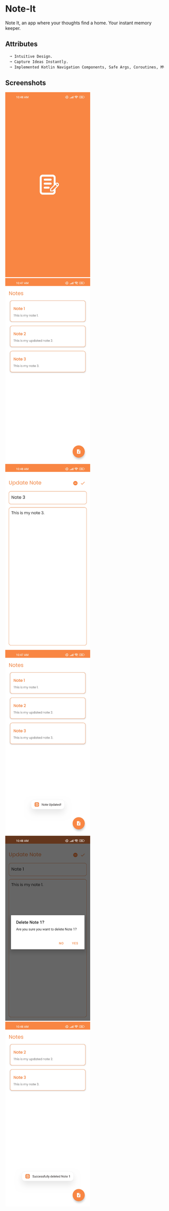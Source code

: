 # Note-It
Note It, an app where your thoughts find a home. Your instant memory keeper.

## Attributes

```bash
  ➞ Intuitive Design.
  ➞ Capture Ideas Instantly.
  ➞ Implemented Kotlin Navigation Components, Safe Args, Coroutines, MVVM and Room Database.
  ```
    
## Screenshots

<img src="https://github.com/bilalahmedmirza/Note-It/blob/master/PHOTOS/1.jpg" width="270" height="585">
<img src="https://github.com/bilalahmedmirza/Note-It/blob/master/PHOTOS/2.jpg" width="270" height="585">
<img src="https://github.com/bilalahmedmirza/Note-It/blob/master/PHOTOS/3.jpg" width="270" height="585">
<img src="https://github.com/bilalahmedmirza/Note-It/blob/master/PHOTOS/4.jpg" width="270" height="585">
<img src="https://github.com/bilalahmedmirza/Note-It/blob/master/PHOTOS/5.jpg" width="270" height="585">
<img src="https://github.com/bilalahmedmirza/Note-It/blob/master/PHOTOS/6.jpg" width="270" height="585">
